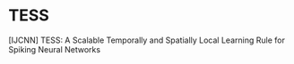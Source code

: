 # TESS
[IJCNN] TESS: A Scalable Temporally and Spatially Local Learning Rule for Spiking Neural Networks
